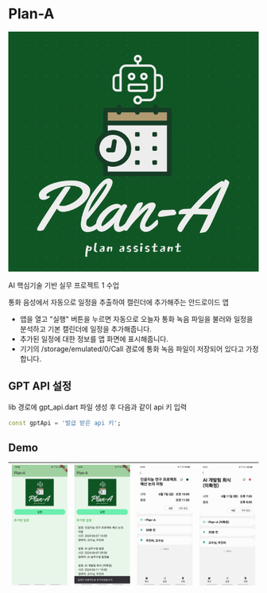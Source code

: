 # Plan-A

![logo](./assets/logo.png)

AI 핵심기술 기반 실무 프로젝트 1 수업   

통화 음성에서 자동으로 일정을 추출하여 캘린더에 추가해주는 안드로이드 앱  

- 앱을 열고 "실행" 버튼을 누르면 자동으로 오늘자 통화 녹음 파일을 불러와 일정을 분석하고 기본 캘린더에 일정을 추가해줍니다.  
- 추가된 일정에 대한 정보를 앱 화면에 표시해줍니다.  
- 기기의 /storage/emulated/0/Call 경로에 통화 녹음 파일이 저장되어 있다고 가정합니다.

## GPT API 설정

lib 경로에 gpt_api.dart 파일 생성 후 다음과 같이 api 키 입력  
``` dart
const gptApi = '발급 받은 api 키';
```

## Demo

![demo1](./demo/demo1.jpg) |![demo2](./demo/demo2.jpg) |![demo3](./demo/demo3.jpg) |![demo4](./demo/demo4.jpg) |
--- | --- | --- | --- |

